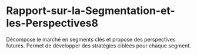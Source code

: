 # Rapport-sur-la-Segmentation-et-les-Perspectives8
Décompose le marché en segments clés et propose des perspectives futures. Permet de développer des stratégies ciblées pour chaque segment.

